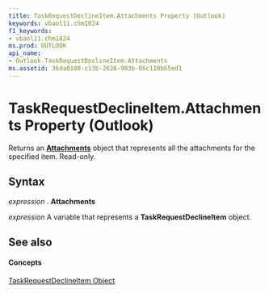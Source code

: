 ```yaml
---
title: TaskRequestDeclineItem.Attachments Property (Outlook)
keywords: vbaol11.chm1824
f1_keywords:
- vbaol11.chm1824
ms.prod: OUTLOOK
api_name:
- Outlook.TaskRequestDeclineItem.Attachments
ms.assetid: 36da0188-c13b-2626-983b-05c110b65ed1
---
```



# TaskRequestDeclineItem.Attachments Property (Outlook)

Returns an  **[Attachments](attachments-object-outlook.md)** object that represents all the attachments for the specified item. Read-only.


## Syntax

 _expression_ . **Attachments**

 _expression_ A variable that represents a **TaskRequestDeclineItem** object.


## See also


#### Concepts


[TaskRequestDeclineItem Object](taskrequestdeclineitem-object-outlook.md)

